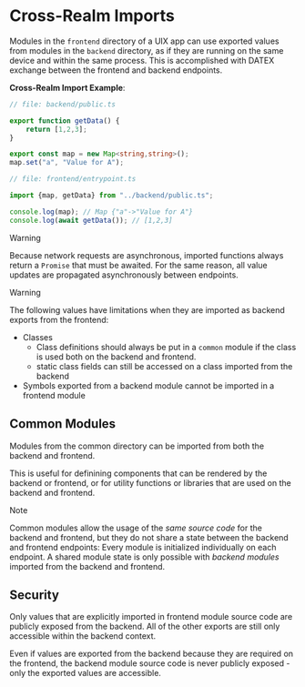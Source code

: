 # Cross-Realm Imports

Modules in the `frontend` directory of a UIX app can use exported values from modules in the `backend` directory, as if they are running on the same device and within the same process. 
This is accomplished with DATEX exchange between the frontend and backend endpoints.

**Cross-Realm Import Example**:

```typescript
// file: backend/public.ts

export function getData() {
    return [1,2,3];
}

export const map = new Map<string,string>();
map.set("a", "Value for A");
```

```typescript
// file: frontend/entrypoint.ts

import {map, getData} from "../backend/public.ts";

console.log(map); // Map {"a"->"Value for A"}
console.log(await getData()); // [1,2,3]
```

> [!WARNING]
> Because network requests are asynchronous, imported functions always return a `Promise` that must be awaited.
> For the same reason, all value updates are propagated asynchronously between endpoints.

> [!WARNING]
> The following values have limitations when they are imported as backend exports from the frontend:
> * Classes 
>   * Class definitions should always be put in a `common` module if the class is used both on the backend and frontend.
>   * static class fields can still be accessed on a class imported from the backend
> * Symbols exported from a backend module cannot be imported in a frontend module

## Common Modules

Modules from the common directory can be imported from both the backend and frontend.

This is useful for definining components that can be rendered by the backend or frontend, or for utility functions or libraries that are used on the backend and frontend.

> [!NOTE]
> Common modules allow the usage of the *same source code* for the backend and frontend, but they do not share a state between the backend and frontend endpoints: Every module is initialized individually on each endpoint.
> A shared module state is only possible with *backend modules* imported from the backend and frontend.


## Security

Only values that are explicitly imported in frontend module source code are publicly exposed from the backend.
All of the other exports are still only accessible within the backend context.

Even if values are exported from the backend because they are required on the frontend, the backend module source
code is never publicly exposed - only the exported values are accessible.
